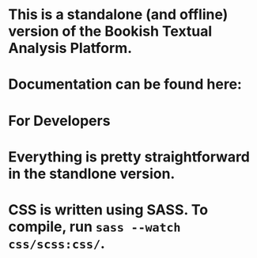 # This is a standalone (and offline) version of the Bookish Textual Analysis Platform.
# Documentation can be found here: 

# For Developers
# Everything is pretty straightforward in the standlone version.
# CSS is written using SASS. To compile, run `sass --watch css/scss:css/`.
